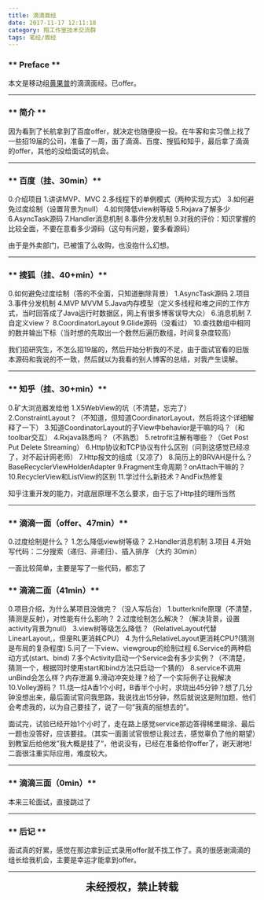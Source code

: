 ```yaml
---
title: 滴滴面经
date: 2017-11-17 12:11:18
category: 翔工作室技术交流群
tags: 笔经/面经
---
```


### ** Preface **

本文是移动组[黄果普](https://blog.fight2escape.club/)的滴滴面经。已offer。

*********************

### ** 简介 **

因为看到了长航拿到了百度offer，就决定也随便投一投。在牛客和实习僧上找了一些招19届的公司，准备了一周，面了滴滴、百度、搜狐和知乎，最后拿了滴滴的offer，其他的没给面试的机会。

********************

### ** 百度（挂、30min）**

0.介绍项目
1.讲讲MVP、MVC
2.多线程下的单例模式（两种实现方式）
3.如何避免过度绘制（设置背景为null）
4.如何降低view树等级
5.Rxjava了解多少
6.AsyncTask源码
7.Handler消息机制
8.事件分发机制
9.对我的评价：知识掌握的比较全面，不要在意看多少源码（这句有问题，要多看源码）

由于是外卖部门，已被饿了么收购，也没抱什么幻想。

**********************

### ** 搜狐（挂、40+min）**

0.如何避免过度绘制（答的不全面，只知道删除背景）
1.AsyncTask源码
2.项目
3.事件分发机制
4.MVP MVVM
5.Java内存模型（定义多线程和堆之间的工作方式，当时回答成了Java运行时数据区，网上有很多博客误导大众）
6.消息机制
7.自定义view？
8.CoordinatorLayout
9.Glide源码（没看过）
10.查找数组中相同的数并输出下标（当时想的先取出一个数然后遍历数组，时间复杂度较高）

我们招研究生，不怎么招19届的，然后开始分析我的不足，由于面试官看的旧版本源码和我说的不一致，然后就以为我看的别人博客的总结，对我产生误解。

**********************

### ** 知乎（挂、30+min）**

0.矿大浏览器发给他
1.X5WebView的坑（不清楚，忘完了）
2.ConstraintLayout？（不知道，但知道CoordinatorLayout，然后将这个详细解释了一下）
3.知道CoordinatorLayout的子View中behavior是干嘛的吗？（和toolbar交互）
4.Rxjava熟悉吗？（不熟悉）
5.retrofit注解有哪些？（Get Post Put Delete Streaming）
6.Http协议和TCP协议有什么区别（问到这感觉已经凉了，对不起计网老师）
7.Http报文的组成（又凉了）
8.简历上的BRVAH是什么？BaseRecyclerViewHolderAdapter
9.Fragment生命周期？onAttach干嘛的？
10.RecyclerView和ListView的区别
11.学过什么新技术？AndFix热修复

知乎注重开发的能力，对底层原理不怎么要求，由于忘了Http挂的理所当然

***********************

### ** 滴滴一面（offer、47min）**

0.过度绘制是什么？
1.怎么降低view树等级？
2.Handler消息机制
3.项目
4.开始写代码：二分搜索（递归、非递归）、插入排序 （大约 30min）

一面比较简单，主要是写了一些代码，都忘了


### ** 滴滴二面（41min）** 

0.项目介绍，为什么某项目没做完？（没人写后台）
1.butterknife原理（不清楚，猜测是反射），对性能有什么影响？
2.过度绘制怎么解决？（解决背景，设置activity背景为null）
3.view树等级怎么降低？（RelativeLayout代替LinearLayout,，但是RL更消耗CPU）
4.为什么RelativeLayout更消耗CPU?(猜测是布局的复杂程度)
5.问了一下view、viewgroup的绘制过程
6.Service的两种启动方式(start、bind)
7.多个Activity启动一个Service会有多少实例？（不清楚，猜测一个，根据同时使用start和bind方法只启动一个猜的）
8.service不调用unBind会怎么样？内存泄漏
9.滑动冲突处理？给了一个实际例子让我解决
10.Volley源码？
11.烧一炷A香1个小时，B香半个小时，求烧出45分钟？想了几分钟没想出来，最后面试官问我思路，我说找出15分钟，然后就说这是附加题，他们会考虑我的，以为自己要挂了，说了一句”我真的挺想去的”。

面试完，试验已经开始1个小时了，走在路上感觉service那边答得稀里糊涂、最后一题也没答好，应该要挂。（其实一面面试官很想让我过去，感觉辜负了他的期望）到教室后给他发”我大概是挂了“，他说没有，已经在准备给你offer了，谢天谢地!二面很注重实际应用，难度较大。

*********************

### ** 滴滴三面（0min）**

本来三轮面试，直接跳过了

********************

### ** 后记 **

面试真的好累，感觉在那边拿到正式录用offer就不找工作了。真的很感谢滴滴的组长给我机会，主要是幸运才能拿到offer。


*************************

<p style="margin-top: 0.4em; text-align: center">
<b style="font-size: 1.5em;font-weight: 600;">未经授权，禁止转载</b>
 </p>

